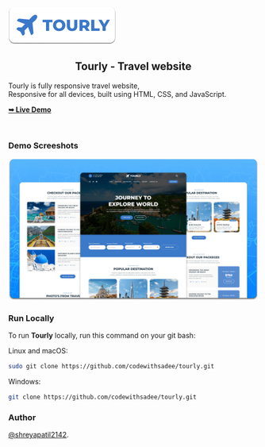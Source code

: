 
  <img src="./readme-images/project-logo.png" />

  <h2 align="center">Tourly - Travel website</h2>

  Tourly is fully responsive travel website, <br />Responsive for all devices, built using HTML, CSS, and JavaScript.

  <a href="https://travel-app-jade-omega.vercel.app/"><strong>➥ Live Demo</strong></a>


<br />

### Demo Screeshots

![Tourly Desktop Demo](./readme-images/desktop.png "Desktop Demo")


### Run Locally

To run **Tourly** locally, run this command on your git bash:

Linux and macOS:

```bash
sudo git clone https://github.com/codewithsadee/tourly.git
```

Windows:

```bash
git clone https://github.com/codewithsadee/tourly.git
```

### Author 

[@shreyapatil2142](https://github.com/Shreyapatil2142).


